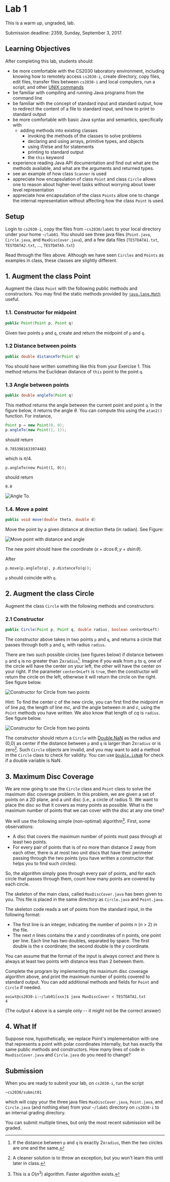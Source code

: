 # Lab 1

This is a warm up, ungraded, lab.  

Submission deadline: 2359, Sunday, September 3, 2017.

## Learning Objectives

After completing this lab, students should:

- be more comfortable with the CS2030 laboratory environment, including knowing how to remotely access `cs2030-i`, create directory, copy files, edit files, transfer files between `cs2030-i` and local computers, run a script, and other [UNIX commands](unix.md)
- be familiar with compiling and running Java programs from the command line
- be familiar with the concept of standard input and standard output, how to redirect the content of a file to standard input, and how to print to standard output
- be more comfortable with basic Java syntax and semantics, specifically with
    - adding methods into existing classes
		- invoking the methods of the classes to solve problems
		- declaring and using arrays, primitive types, and objects
		- using if/else and for statements
		- printing to standard output
		- the `this` keyword
- experience reading Java API documentation and find out what are the methods available, and what are the arguments and returned types.
- see an example of how class `Scanner` is used
- appreciate how encapsulation of class `Point` and class `Circle` allows one to reason about higher-level tasks without worrying about lower level representation
- appreciate how encapsulation of the class `Points` allow one to change the internal representation without affecting how the class `Point` is used.

## Setup

Login to `cs2030-i`, copy the files from `~cs2030/lab01` to your local directory under your home `~/lab01`.  You should see three java files (`Point.java`, `Circle.java`, and `MaxDiscCover.java`), and a few data files (`TESTDATA1.txt`, `TESTDATA2.txt`, ..., `TESTDATA5.txt`)

Read through the files above.  Although we have seen `Circles` and `Points` as examples in class, these classes are slightly different.

## 1. Augment the class Point

Augment the class `Point` with the following public methods and constructors.
You may find the static methods provided by [`java.lang.Math`](https://docs.oracle.com/javase/8/docs/api/java/lang/Math.html) useful.

### 1.1. Constructor for midpoint
```Java
public Point(Point p, Point q)
```

Given two points `p` and `q`, create and return the midpoint of `p` and `q`.

### 1.2 Distance between points
```Java
public double distanceTo(Point q) 
```

You should have written something like this from your Exercise 1.  This method returns the Euclidean distance of `this` point to the point `q`.

### 1.3 Angle between points
```Java
public double angleTo(Point q) 
```

This method returns the angle between the current point and point `q`.  In the figure below, it returns the angle $\theta$.  You can compute this using the `atan2()` function.  For instance, 
```Java
Point p = new Point(0, 0);
p.angleTo(new Point(1, 1));
```
should return
```
0.7853981633974483
```
which is $\pi/4$.
```
p.angleTo(new Point(1, 0));
```
should return 
```
0.0
```

![Angle To](figures/lab01/lab01.001.png)

### 1.4. Move a point 
```Java
public void move(double theta, double d)
```

Move the point by a given distance at direction theta (in radian).  See Figure:

![Move point with distance and angle](figures/lab01/lab01.002.png)

The new point should have the coordinate ($x + d\cos\theta, y + d\sin\theta$).

After
```
p.move(p.angleTo(q), p.distanceTo(q));
```
`p` should coincide with `q`.

## 2. Augment the class Circle

Augment the class `Circle` with the following methods and constructors:

### 2.1 Constructor
```Java
public Circle(Point p, Point q, double radius, boolean centerOnLeft)
```

The constructor above takes in two points `p` and `q`, and returns a circle  that passes through both `p` and `q`, with radius `radius`.  

There are two such possible circles (see figures below) if distance between `p` and `q` is no greater than 2x`radius`[^1].  Imagine if you walk from `p` to `q`, one of the circle will have the center on your left, the other will have the center on your right.  If the parameter `centerOnLeft` is `true`, then the constructor will return the circle on the left, otherwise it will return the circle on the right.  See figure below.

![Constructor for Circle from two points](figures/lab01/lab01.003.png)

Hint: To find the center $c$ of the new circle, you can first find the midpoint $m$ of line $pq$, the length of line $mc$, and the angle between $m$ and $c$, using the `Point` methods you have written.  We also know that length of $cq$ is `radius`.  See figure below.

![Constructor for Circle from two points](figures/lab01/lab01.004.png)

The constructor should return a `Circle` with [Double.NaN](https://docs.oracle.com/javase/8/docs/api/java/lang/Double.html#NaN) as the radius and (0,0) as center if the distance between `p` and `q` is larger than 2x`radius` or is zero[^2].  Such `Circle` objects are invalid, and you may want to add a method in the `Circle` class to check for validity.  You can use [`Double.isNaN`](https://docs.oracle.com/javase/8/docs/api/java/lang/Double.html#isNaN-double-) for check if a double variable is NaN.

[^1]: If the distance between `p` and `q` is exactly 2x`radius`, then the two circles are one and the same.

[^2]: A cleaner solution is to throw an exception, but you won't learn this until later in class.


## 3. Maximum Disc Coverage

We are now going to use the `Circle` class and `Point` class to solve the maximum disc coverage problem.  In this problem, we are given a set of points on a 2D plane, and a unit disc (i.e., a circle of radius 1).  We want to place the disc so that it covers as many points as possible.  What is the maximum number of points that we can cover with the disc at any one time?   

We will use the following simple (non-optimal)  algorithm[^3].  First, some observations:

- A disc that covers the maximum number of points must pass through at least two points.
- For every pair of points that is of no more than distance 2 away from each other, there is at most two unit discs that have their perimeter passing through the two points (you have written a constructor that helps you to find such circles).

So, the algorithm simply goes through every pair of points, and for each circle that passes through them, count how many points are covered by each circle.

[^3]: This is a $O(n^3)$ algorithm.  Faster algorithm exists.

The skeleton of the main class, called `MaxDiscCover.java` has been given to you.  This file is placed in the same directory as `Circle.java` and `Point.java`.  

The skeleton code reads a set of points from the standard input, in the following format:

- The first line is an integer, indicating the number of points $n$ ($n$ > 2) in the file.
- The next $n$ lines contains the $x$ and $y$ coordinates of $n$ points, one point per line.  Each line has two doubles, separated by space.  The first double is the $x$ coordinate; the second double is the $y$ coordinate.

You can assume that the format of the input is always correct and there is always at least two points with distance less than 2 between them.

Complete the program by implementing the maximum disc coverage algorithm above, and print the maximum number of points covered to standard output.  You can add additional methods and fields for `Point` and `Circle` if needed.

```
ooiwt@cs2030-i:~/lab01[xxx]$ java MaxDiscCover < TESTDATA1.txt
4
```
(The output `4` above is a sample only -- it might not be the correct answer)

## 4. What If

Suppose now, hypothetically, we replace Point's implementation with one that represents a point with polar coordinates internally, but has exactly the same public methods and constructors.  How many lines of code in `MaxDiscCover.java` and `Circle.java` do you need to change?

## Submission

When you are ready to submit your lab, on `cs2030-i`, run the script
```
~cs2030/submit01
```

which will copy your the three java files `MaxDiscCover.java`, `Point.java`, and `Circle.java` (and nothing else) from your `~/lab01` directory on `cs2030-i` to an internal grading directory.

You can submit multiple times, but only the most recent submission will be graded.
